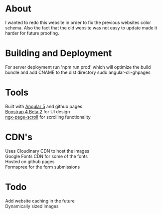 # About
I wanted to redo this website in order to fix the previous websites color schema. Also the fact that the old website
was not easy to update made it harder for future proofing.

# Building and Deployment
For server deployment run 'npm run prod' which will optimize the build bundle and add CNAME to the dist directory
sudo angular-cli-ghpages

# Tools
Built with [Angular 5](https://angular.io/) and github pages <br />
[Boostrap 4 Beta 2](https://getbootstrap.com/) for UI design <br />
[ngx-page-scroll](https://github.com/Nolanus/ngx-page-scroll) for scrolling functionality <br />

# CDN's
Uses Cloudinary CDN to host the images <br />
Google Fonts CDN for some of the fonts <br />
Hosted on github pages <br />
Formspree for the form submissions <br />

# Todo
Add website caching in the future <br />
Dynamically sized images <br />